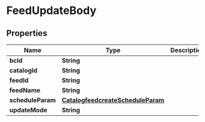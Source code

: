# FeedUpdateBody

## Properties
Name | Type | Description | Notes
------------ | ------------- | ------------- | -------------
**bcId** | **String** |  |[required]  
**catalogId** | **String** |  |[required]  
**feedId** | **String** |  |[required]  
**feedName** | **String** |  |[required]  
**scheduleParam** | [**CatalogfeedcreateScheduleParam**](CatalogfeedcreateScheduleParam.md) |  |  [optional]
**updateMode** | **String** |  |[required]  

